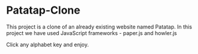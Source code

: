 # Patatap-Clone

This project is a clone of an already existing website named Patatap.
In this project we have used JavaScript frameworks - paper.js and howler.js

Click any alphabet key and enjoy.
